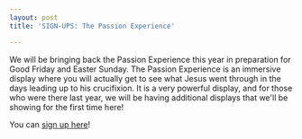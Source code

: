 ```yaml
---
layout: post
title: 'SIGN-UPS: The Passion Experience'

---
```


We will be bringing back the Passion Experience this year in preparation for Good Friday and Easter Sunday. The Passion Experience is an immersive display where you will actually get to see what Jesus went through in the days leading up to his crucifixion. It is a very powerful display, and for those who were there last year, we will be having additional displays that we'll be showing for the first time here!

You can [sign up here](http://www.wejoinin.com/sheets/kosin)!
